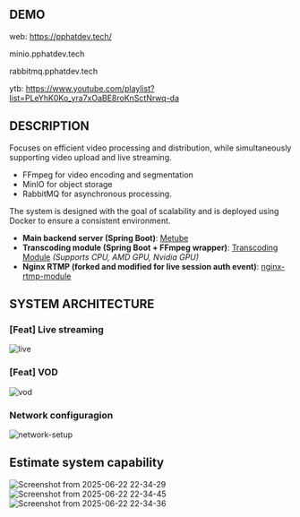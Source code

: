 ## DEMO
web: 
https://pphatdev.tech/ 

minio.pphatdev.tech

rabbitmq.pphatdev.tech

ytb:  https://www.youtube.com/playlist?list=PLeYhK0Ko_yra7xOaBE8roKnSctNrwq-da

## DESCRIPTION
Focuses on efficient video processing and distribution, while simultaneously supporting video upload and live streaming.
  + FFmpeg for video encoding and segmentation
  + MinIO for object storage
  + RabbitMQ for asynchronous processing.
    

The system is designed with the goal of scalability and is deployed using Docker to ensure a consistent environment.

* **Main backend server (Spring Boot)**: [Metube](https://github.com/le-pp2402/Metube)
* **Transcoding module (Spring Boot + FFmpeg wrapper)**: [Transcoding Module](https://github.com/le-pp2402/trascoding-module)
  *(Supports CPU, AMD GPU, Nvidia GPU)*
* **Nginx RTMP (forked and modified for live session auth event)**: [nginx-rtmp-module](https://github.com/le-pp2402/nginx-rtmp-module)

## SYSTEM ARCHITECTURE 

### [Feat] Live streaming
![live](https://github.com/user-attachments/assets/dd47736e-879e-4f18-a90d-7d304902c450)

### [Feat] VOD
![vod](https://github.com/user-attachments/assets/1b24af19-b9dc-431e-b0ea-5f5ed461530c)

### Network configuragion
![network-setup](https://github.com/user-attachments/assets/94927090-6815-4d33-82b6-0fcb93f50e2c)


## Estimate system capability

![Screenshot from 2025-06-22 22-34-29](https://github.com/user-attachments/assets/c0476324-31f6-4c29-bfd0-1fb22b2b96ce)
![Screenshot from 2025-06-22 22-34-45](https://github.com/user-attachments/assets/f74900d8-ffcf-400d-8f94-2ff163e0a0c9)
![Screenshot from 2025-06-22 22-34-36](https://github.com/user-attachments/assets/ce8d10d9-13e5-4fa4-b4f2-e5480cd594c3)
